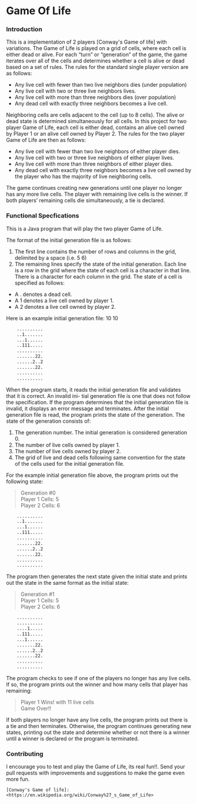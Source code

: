 # Game Of Life
### Introduction
This is a implementation of 2 players [Conway's Game of life] with variations. The Game of Life is played on a grid of cells, where each cell is either dead or alive. For each “turn” or “generation” of the game, the game iterates over all of the cells and determines whether a cell is alive or dead based on a set of rules. 
The rules for the standard single player version are as follows:
  - Any live cell with fewer than two live neighbors dies (under population) 
  - Any live cell with two or three live neighbors lives.
  - Any live cell with more than three neighbors dies (over population)
  - Any dead cell with exactly three neighbors becomes a live cell.

Neighboring cells are cells adjacent to the cell (up to 8 cells). The alive or dead state is determined simultaneously for all cells.
In this project for two player Game of Life, each cell is either dead, contains an alive cell owned by Player 1 or an alive cell owned by Player 2. 
The rules for the two player Game of Life are then as follows:
  - Any live cell with fewer than two live neighbors of either player dies. 
  - Any live cell with two or three live neighbors of either player lives.
  - Any live cell with more than three neighbors of either player dies.
  - Any dead cell with exactly three neighbors becomes a live cell owned by the player who has the majority of live neighboring cells.

The game continues creating new generations until one player no longer has any more live cells. The player with remaining live cells is the winner. If both players’ remaining cells die simultaneously, a tie is declared.

### Functional Specfications
This is a Java program that will play the two player Game of Life. 

The format of the initial generation file is as follows:
1. The first line contains the number of rows and columns in the grid, delimited by a space (i.e. 5 6)
2. The remaining lines specify the state of the initial generation. Each line is a row in the grid where the state of each cell is a character in that line. There is a character for each column in the grid. The state of a cell is specified as follows:

  * A . denotes a dead cell.
  * A 1 denotes a live cell owned by player 1. 
  * A 2 denotes a live cell owned by player 2.

Here is an example initial generation file: 10 10 
```sh
    ..........  
    ..1....... 
    ...1...... 
    ..111.....
    ..........
    .......22. 
    ......2..2 
    .......22.
    ..........
    ..........
```

When the program starts, it reads the initial generation file and validates that it is correct. An invalid ini- tial generation file is one that does not follow the specification. If the program determines that the initial generation file is invalid, it displays an error message and terminates.
After the initial generation file is read, the program prints the state of the generation. The state of the generation consists of:
1. The generation number. The initial generation is considered generation 0. 
2. The number of live cells owned by player 1.
3. The number of live cells owned by player 2.
4. The grid of live and dead cells following same convention for the state of the cells used for the initial generation file.

For the example initial generation file above, the program prints out the following state:
>Generation #0 \
Player 1 Cells: 5 \
Player 2 Cells: 6 
```sh
    .......... 
    ..1....... 
    ...1...... 
    ..111.....
    .......... 
    .......22. 
    ......2..2 
    .......22. 
    .......... 
    ..........
```

The program then generates the next state given the initial state and prints out the state in the same format
as the initial state:

>Generation #1 \
>Player 1 Cells: 5 \
>Player 2 Cells: 6 

```sh
    ..........
    ..........
    ....1.....
    ..111.....
    ...1......
    .......22. 
    ......2..2
    .......22.
    ..........
    ..........
```

The program checks to see if one of the players no longer has any live cells. If so, the program prints out the winner and how many cells that player has remaining:

>Player 1 Wins! with 11 live cells\
>Game Over!!
 
If both players no longer have any live cells, the program prints out there is a tie and then terminates. Otherwise, the program continues generating new states, printing out the state and determine whether or not there is a winner until a winner is declared or the program is terminated.


### Contributing 
I encourage you to test and play the Game of Life, its real fun!!. Send your pull requests with improvements and suggestions to make the game even more fun.

[//]: # (These are reference links used in the body of this note and get stripped out when the markdown processor does its job. There is no need to format nicely because it shouldn't be seen. Thanks SO - http://stackoverflow.com/questions/4823468/store-comments-in-markdown-syntax)

	[Conway's Game of life]: <https://en.wikipedia.org/wiki/Conway%27_s_Game_of_Life>


